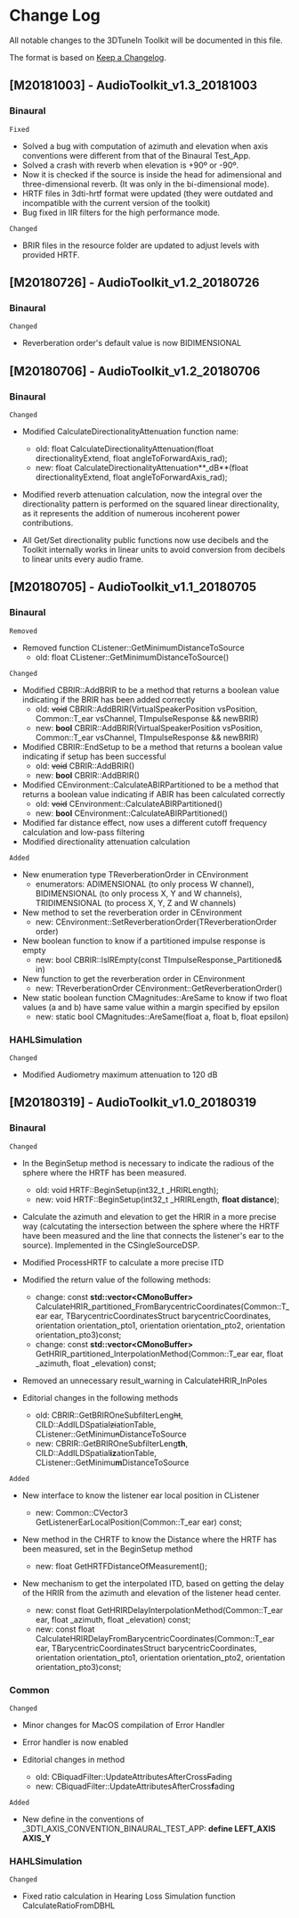 # Change Log
All notable changes to the 3DTuneIn Toolkit will be documented in this file.

The format is based on [Keep a Changelog](http://keepachangelog.com/).

## [M20181003] - AudioToolkit_v1.3_20181003

### Binaural

`Fixed`
 -  Solved a bug with computation of azimuth and elevation when axis conventions were different from that of the Binaural Test_App.
 -  Solved a crash with reverb when elevation is +90º or -90º.
 -  Now it is checked if the source is inside the head for adimensional and three-dimensional reverb. (It was only in the bi-dimensional mode).
 -  HRTF files in 3dti-hrtf format were updated (they were outdated and incompatible with the current version of the toolkit)
 -  Bug fixed in IIR filters for the high performance mode.

`Changed`
 -  BRIR files in the resource folder are updated to adjust levels with provided HRTF. 
 
 
## [M20180726] - AudioToolkit_v1.2_20180726 

### Binaural

`Changed`
 - Reverberation order's default value is now BIDIMENSIONAL

## [M20180706] - AudioToolkit_v1.2_20180706 

### Binaural

`Changed`
 - Modified CalculateDirectionalityAttenuation function name:
     * old: float CalculateDirectionalityAttenuation(float directionalityExtend, float angleToForwardAxis_rad);
     * new: float CalculateDirectionalityAttenuation**_dB**(float directionalityExtend, float angleToForwardAxis_rad);

 - Modified reverb attenuation calculation, now the integral over the directionality pattern is performed on the squared linear directionality, as it represents the addition of numerous incoherent power contributions.

 - All Get/Set directionality public functions now use decibels and the Toolkit internally works in linear units to avoid conversion from decibels to linear units every audio frame.

## [M20180705] - AudioToolkit_v1.1_20180705

### Binaural

`Removed`
 - Removed function CListener::GetMinimumDistanceToSource
   * old: float CListener::GetMinimumDistanceToSource()
   
`Changed`
 - Modified CBRIR::AddBRIR to be a method that returns a boolean value indicating if the BRIR has been added correctly
   * old: ~~void~~ CBRIR::AddBRIR(VirtualSpeakerPosition vsPosition, Common::T_ear vsChannel, TImpulseResponse && newBRIR)
   * new: **bool** CBRIR::AddBRIR(VirtualSpeakerPosition vsPosition, Common::T_ear vsChannel, TImpulseResponse && newBRIR)
 - Modified CBRIR::EndSetup to be a method that returns a boolean value indicating if setup has been successful
   * old: ~~void~~ CBRIR::AddBRIR()
   * new: **bool** CBRIR::AddBRIR()
 - Modified CEnvironment::CalculateABIRPartitioned to be a method that returns a boolean value indicating if ABIR has been calculated correctly
   * old: ~~void~~ CEnvironment::CalculateABIRPartitioned()
   * new: **bool** CEnvironment::CalculateABIRPartitioned()
 - Modified far distance effect, now uses a different cutoff frequency calculation and low-pass filtering
 - Modified directionality attenuation calculation

`Added` 
 - New enumeration type TReverberationOrder in CEnvironment
   * enumerators: ADIMENSIONAL (to only process W channel), BIDIMENSIONAL (to only process X, Y and W channels), TRIDIMENSIONAL (to process X, Y, Z and W channels)
 - New method to set the reverberation order in CEnvironment
   * new: CEnvironment::SetReverberationOrder(TReverberationOrder order)
 - New boolean function to know if a partitioned impulse response is empty
   * new: bool CBRIR::IsIREmpty(const TImpulseResponse_Partitioned& in)
 - New function to get the reverberation order in CEnvironment
   * new: TReverberationOrder CEnvironment::GetReverberationOrder()
 - New static boolean function CMagnitudes::AreSame to know if two float values (a and b) have same value within a margin specified by epsilon
   * new: static bool CMagnitudes::AreSame(float a, float b, float epsilon)

### HAHLSimulation
`Changed`
 - Modified Audiometry maximum attenuation to 120 dB


## [M20180319] - AudioToolkit_v1.0_20180319

### Binaural
`Changed`
- In the BeginSetup method is necessary to indicate the radious of the sphere where the HRTF has been measured.
  * old: void HRTF::BeginSetup(int32_t _HRIRLength);	
  * new: void HRTF::BeginSetup(int32_t _HRIRLength, **float distance**);	
  
- Calculate the azimuth and elevation to get the HRIR in a more precise way (calcutating the intersection between the sphere where the HRTF have been measured and the line that connects the listener's ear to the source). Implemented in the CSingleSourceDSP.

- Modified ProcessHRTF to calculate a more precise ITD 

- Modified the return value of the following methods:
  * change: const **std::vector<CMonoBuffer<float>>** CalculateHRIR_partitioned_FromBarycentricCoordinates(Common::T_ear ear, TBarycentricCoordinatesStruct barycentricCoordinates, orientation orientation_pto1, orientation orientation_pto2, orientation orientation_pto3)const;
  * change: const **std::vector<CMonoBuffer<float>>** GetHRIR_partitioned_InterpolationMethod(Common::T_ear ear, float _azimuth, float _elevation) const;

- Removed an unnecessary result_warning in CalculateHRIR_InPoles

- Editorial changes in the following methods
  * old: CBRIR::GetBRIROneSubfilterLeng~~ht~~, CILD::AddILDSpatial~~zi~~ationTable, CListener::GetMinimu~~n~~DistanceToSource
  * new: CBRIR::GetBRIROneSubfilterLeng**th**, CILD::AddILDSpatial**iz**ationTable, CListener::GetMinimu**m**DistanceToSource

 `Added` 
 - New interface to know the listener ear local position in CListener
   * new: Common::CVector3 GetListenerEarLocalPosition(Common::T_ear ear) const;
 
 - New method in the CHRTF to know the Distance where the HRTF has been measured, set in the BeginSetup method
   * new: float GetHRTFDistanceOfMeasurement();
   
 - New mechanism to get the interpolated ITD, based on getting the delay of the HRIR from the azimuth and elevation of the listener head center.
   * new: const float GetHRIRDelayInterpolationMethod(Common::T_ear ear, float _azimuth, float _elevation) const;
   * new: const float CalculateHRIRDelayFromBarycentricCoordinates(Common::T_ear ear, TBarycentricCoordinatesStruct barycentricCoordinates, orientation orientation_pto1, orientation orientation_pto2, orientation orientation_pto3)const;
 
### Common
`Changed`

-  Minor changes for MacOS compilation of Error Handler

- Error handler is now enabled

- Editorial changes in method
  * old: CBiquadFilter::UpdateAttributesAfterCross~~F~~ading	
  * new: CBiquadFilter::UpdateAttributesAfterCross**f**ading
  
`Added`
  - New define in the conventions of _3DTI_AXIS_CONVENTION_BINAURAL_TEST_APP: **define LEFT_AXIS AXIS_Y**
  
### HAHLSimulation
`Changed`
- Fixed ratio calculation in Hearing Loss Simulation function CalculateRatioFromDBHL
